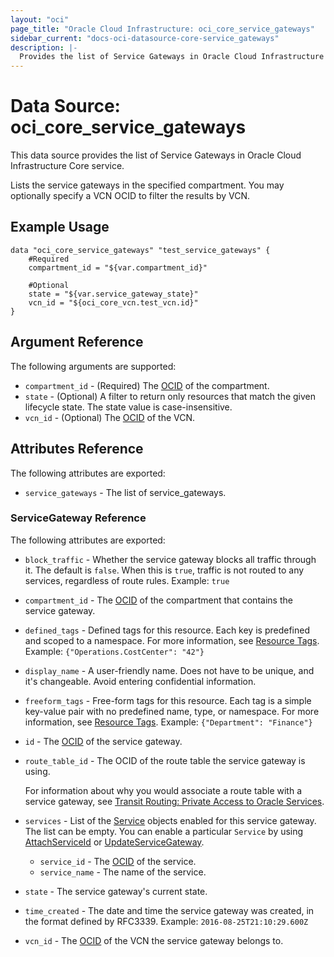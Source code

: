 ```yaml
---
layout: "oci"
page_title: "Oracle Cloud Infrastructure: oci_core_service_gateways"
sidebar_current: "docs-oci-datasource-core-service_gateways"
description: |-
  Provides the list of Service Gateways in Oracle Cloud Infrastructure Core service
---
```


# Data Source: oci_core_service_gateways
This data source provides the list of Service Gateways in Oracle Cloud Infrastructure Core service.

Lists the service gateways in the specified compartment. You may optionally specify a VCN OCID
to filter the results by VCN.


## Example Usage

```hcl
data "oci_core_service_gateways" "test_service_gateways" {
	#Required
	compartment_id = "${var.compartment_id}"

	#Optional
	state = "${var.service_gateway_state}"
	vcn_id = "${oci_core_vcn.test_vcn.id}"
}
```

## Argument Reference

The following arguments are supported:

* `compartment_id` - (Required) The [OCID](https://docs.cloud.oracle.com/iaas/Content/General/Concepts/identifiers.htm) of the compartment.
* `state` - (Optional) A filter to return only resources that match the given lifecycle state.  The state value is case-insensitive. 
* `vcn_id` - (Optional) The [OCID](https://docs.cloud.oracle.com/iaas/Content/General/Concepts/identifiers.htm) of the VCN.


## Attributes Reference

The following attributes are exported:

* `service_gateways` - The list of service_gateways.

### ServiceGateway Reference

The following attributes are exported:

* `block_traffic` - Whether the service gateway blocks all traffic through it. The default is `false`. When this is `true`, traffic is not routed to any services, regardless of route rules.  Example: `true` 
* `compartment_id` - The [OCID](https://docs.cloud.oracle.com/iaas/Content/General/Concepts/identifiers.htm) of the compartment that contains the service gateway. 
* `defined_tags` - Defined tags for this resource. Each key is predefined and scoped to a namespace. For more information, see [Resource Tags](https://docs.cloud.oracle.com/iaas/Content/General/Concepts/resourcetags.htm).  Example: `{"Operations.CostCenter": "42"}` 
* `display_name` - A user-friendly name. Does not have to be unique, and it's changeable. Avoid entering confidential information. 
* `freeform_tags` - Free-form tags for this resource. Each tag is a simple key-value pair with no predefined name, type, or namespace. For more information, see [Resource Tags](https://docs.cloud.oracle.com/iaas/Content/General/Concepts/resourcetags.htm).  Example: `{"Department": "Finance"}` 
* `id` - The [OCID](https://docs.cloud.oracle.com/iaas/Content/General/Concepts/identifiers.htm) of the service gateway. 
* `route_table_id` - The OCID of the route table the service gateway is using.

	For information about why you would associate a route table with a service gateway, see [Transit Routing: Private Access to Oracle Services](https://docs.cloud.oracle.com/iaas/Content/Network/Tasks/transitroutingoracleservices.htm). 
* `services` - List of the [Service](https://docs.cloud.oracle.com/iaas/api/#/en/iaas/20160918/Service/) objects enabled for this service gateway. The list can be empty. You can enable a particular `Service` by using [AttachServiceId](https://docs.cloud.oracle.com/iaas/api/#/en/iaas/20160918/ServiceGateway/AttachServiceId) or [UpdateServiceGateway](https://docs.cloud.oracle.com/iaas/api/#/en/iaas/20160918/ServiceGateway/UpdateServiceGateway). 
	* `service_id` - The [OCID](https://docs.cloud.oracle.com/iaas/Content/General/Concepts/identifiers.htm) of the service. 
	* `service_name` - The name of the service.
* `state` - The service gateway's current state.
* `time_created` - The date and time the service gateway was created, in the format defined by RFC3339.  Example: `2016-08-25T21:10:29.600Z` 
* `vcn_id` - The [OCID](https://docs.cloud.oracle.com/iaas/Content/General/Concepts/identifiers.htm) of the VCN the service gateway belongs to. 

